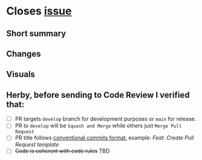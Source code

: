 # Closes [issue](LINK_TO_THE_ISSUE)

## Short summary

<!--
    Please briefly summarize what you did and why in this way.
-->

## Changes

<!--
    Please include a short, bullet list of changes you made in the PR.
-->

## Visuals

<!--
   If possible, include screenshots or video.
-->

## Herby, before sending to Code Review I verified that:

- [ ] PR targets `develop` branch for development purposes or `main` for release.
- [ ] PR to `develop` will be `Squash and Merge` while others just `Merge Pull Request`
- [ ] PR title follows [conventional commits format](https://gist.github.com/qoomon/5dfcdf8eec66a051ecd85625518cfd13), example: _Feat: Create Pull Request template_
- [ ] ~~Code is coherent with code rules~~ TBD
